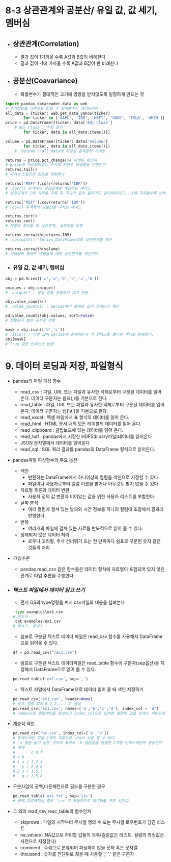 # 8-3 상관관계와 공분산/ 유일 값, 값 세기, 멤버심

- ## 상관관계(Correlation)
    - 결과 값이 1가까울 수록 A값과 B값이 비례한다
    - 결과 값이 -1에 가까울 수록 A값과 B값이 반 비례한다
    
- ## 공분산(Coavariance)
    - 확률변수가 절대적인 크기에 영향을 받지않도록 일정하게 만드는 것

```py
import pandas_datareader.data as web
# 주가정보를 다운로드 받을 수 있게해주는 라이브러리
all_data = {ticker: web.get_data_yahoo(ticker)
        for ticker in ['AAPL', 'IBM', 'MSFT', 'GOOG', 'TSLA', 'AMZN']}
price = pd.DataFrame({ticker: data['Adj Close'] 
    # Adj Close : 수정 종가
        for ticker, data in all_data.items()})

volume = pd.DataFrame({ticker: data['Volume']
        for ticker, data in all_data.items()}) 
    # 'Volume : all_data에 저장된 종목들의 거래량

returns = price.pct_change()# 퍼센트_체인지
# price에 저장되어있는 주가의 퍼센트 변화율을 반환한다
returns.tail()
# 마지막 5일간의 정보를 반환한다

returns['MSFT'].corr(returns['IBM'])
# .corr() 두객체의 상관관계를 계산하는 메서드
# 상관관계가 1에 가까울 수록 두 주가가 같이 올라가고 같이내려가고, -1에 가까울수록 반비례해서 움직인다는 뜻

returns['MSFT'].cov(returns['IBM'])
# .cov() 두객체의 공분산을 구하는 메서드

returns.corr()
returns.cov()
# 저장된 정보들 의 상관관계, 공분산을 반환

returns.corrwith(returns.IBM)
# .corrwith(): Series,DataFrame과의 상관관계를 계산

returns.corrwith(volume)
# 거래량의 퍼센트 변화율에 대한 상관관계를 계산한다

```
- ### 유일 값, 값 세기, 멤버십
```py
obj = pd.Sries(['c','a','d','a','a','b'])

uniques = obj.unique()
# .unique() : 유일 값을 정렬하지 않고 반환

obj.value_counts()
# .value_counts() : Series에서 중복된 값이 몇개인지 계산

pd.value_counts(obj.values, sort=False)
# 정렬되지 않은 순서로 반환

mask = obj.isin(['b','c'])
# .isin() : 어떤 값이 Series에 존재하는지 각 인덱스를 불리언 벡터로 반환한다.
obj[mask]
# True 값인 인덱스만 반환

```

# 9. 데이터 로딩과 저장, 파일형식
- pandas의 파일 파싱 함수
    - read_csv : 파일, URL 또는 파일과 유사한 객체로부터 구분된 데이터를 읽어 온다. 데이터 구분자는 쉼표(,)를 기본으로 한다.
    - read_table : 파일, URL 또는 파일과 유사한 객체로부터 구분된 데이터를 읽어 온다. 데이터 구분자는 탭('\t')을 기본으로 한다.
    - read_excel : 엑셀 파일에서 표 형식의 데이터를 읽어 온다.
    - read_html : HTML 문서 내의 모든 테이블의 데이터를 읽어 온다.
    - read_clipboard : 클립보드에 있는 데이터를 읽어 온다.
    - read_hdf : pandas에서 저장한 HDF5(binary파일)데이터를 읽어온다
    - JSON 문자열에서 데이터를 읽어온다
    - read_sql : SQL 쿼리 결과를 pandas의 DataFrame 형식으로 읽어온다. 

- pandas파일 파싱함수의 주요 옵션
    - 색인 
        - 반환하는 DataFrame에서 하나이상의 컬럼을 색인으로 지정할 수 있다
        - 파일이나 사용자로부터 컬럼 이름을 받거나 아무것도 받지 않을 수 있다
    - 자료형 추론과 데이터 변환
        - 사용저 정의 값 변환과 비어있는 값을 위한 사용자 리스트를 포함한다.
    - 날짜 분석
        - 여러 컬럼에 걸쳐 있는 날짜와 시간 정보를 하나의 컬럼에 조합해서 결과레 반영한다.
    - 반복 
        - 여러개의 파일에 걸쳐 있는 자료를 반복적으로 읽어 올 수 있다.
    - 정제되지 않은 데이터 처리
        - 로우나 꼬리말, 주석 건너뛰기 또는 천 단위마다 쉼표로 구분된 숫자 같은 것들의 처리

-  *타입추론*
    - pandas.read_csv 같은 함수들은 데이터 형식에 자료형이 포함되어 있지 않은 관계로 타입 추론을 수행한다.

- ###  *텍스트 파일에서 데이터 읽고 쓰기*

    - 먼저 OS의 type명령을 써서 csv파일의 내용을 살펴본다
    ```py
    !type examples\ex1.csv
    # 윈도우
    !cat examples/ex1.csv
    # 리눅스, 유닉스
    ```
    - 쉼표로 구분된 텍스트 데이터 파일은 read_csv 함수를 사용해서 DataFrame으로 읽어올 수 있다.
    ```py
    df = pd.read_csv("/ex1.csv")
    ```
    - 쉼표로 구분된 텍스트 데이터파일은 read_table 함수에 구분자(sep옵션)을 지정해서 DataFrame으로 읽어 올 수 있다.
    ```py
    pd.read_table('ex1.csv', sep=',')
    ```
    - 텍스트 파일에서 DataFrame으로 데이터 읽어 올 때 색인 지정하기
    ```py
    pd.read_csv('ex1.csv', header=None)
    # 로우,컬럼 값이 0,1,2,... 로 생성
    pd.read_csv('ex1.csv', names=['a','b','c','d'], index_col = 'd')
    # names으로 컬럼색인을 생성하고 index_col으로 입력한 컬럼의 값을 인덱스 색인으로 사용할 수 있다.
    ```
- 계층적 색인
    ```py
    pd.read_csv('ex.csv', index_col=['a','b'])
    # 인덱스색인 값을 2개의 계층으로 나눠서 사용 할 수 있다
    # 'a'컬럼 값이 같은 것끼리 묶어서 'b'컬럼값을 정렬한 2계층 인덱스색인이 생성된다
    # 예제
    #       c d f
    # a b 
    # 1 x / 1,2,3
    #   y / 2,4,6
    # 2 z / 1,5,7
    #   q / 2,5,8
    ```
- 구분자없이 공백,다른패턴으로 필드를 구분한 경우
    ```py
    pd.read_table('ex1.txt', sep='\s+')
    # 공백,다른패턴일 경우 '\s+'가 자동적으로 데이터를 구분 시킨다
    ```
- 그 외의 read_csv,reac_table의 함수인자
    - skiprows : 파일의 시작부터 무시할 행의 수 또는 무시할 로우번호가 담긴 리스트
    - na_values : NA값으로 처리할 값들의 목록(컬럼값은 리스트, 컬럼의 특정값은 사전으로 지정한다)
    - comment : 주석으로 분류되어 파싱하지 않을 문자 혹은 문자열
    - thousand : 숫자를 천단위로 끊을 때 사용할 ',' '.' 같은 구분자
